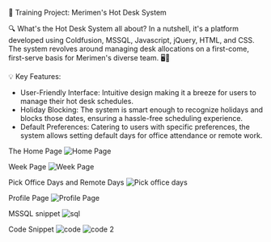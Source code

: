 
🚀 Training Project: Merimen's Hot Desk System

🔍 What's the Hot Desk System all about?
In a nutshell, it's a platform developed using Coldfusion, MSSQL, Javascript, jQuery, HTML, and CSS. The system revolves around managing desk allocations on a first-come, first-serve basis for Merimen's diverse team. 🖥📅

💡 Key Features:
- User-Friendly Interface: Intuitive design making it a breeze for users to manage their hot desk schedules.
- Holiday Blocking: The system is smart enough to recognize holidays and blocks those dates, ensuring a hassle-free scheduling experience.
- Default Preferences: Catering to users with specific preferences, the system allows setting default days for office attendance or remote work.

The Home Page
![Home Page](https://github.com/khainorazam/Merimen-Hot-Desk-System/assets/75901996/10fb2658-61c9-4c05-a161-58e0ae9653a2)

Week Page
![Week Page](https://github.com/khainorazam/Merimen-Hot-Desk-System/assets/75901996/e37e8b7d-c560-4233-abd5-ea0a22ad5f14)

Pick Office Days and Remote Days
![Pick office days](https://github.com/khainorazam/Merimen-Hot-Desk-System/assets/75901996/a2d57184-5496-447f-9a35-92a97ba4478c)

Profile Page
![Profile Page](https://github.com/khainorazam/Merimen-Hot-Desk-System/assets/75901996/5cb7f4e2-5031-4178-a6c8-f96933f483b1)

MSSQL snippet
![sql](https://github.com/khainorazam/Merimen-Hot-Desk-System/assets/75901996/842cf28d-3da4-4162-bd00-5f52406c1bfb)

Code Snippet
![code](https://github.com/khainorazam/Merimen-Hot-Desk-System/assets/75901996/a1a37ef3-70de-4975-839f-1254b17faddf)
![code 2](https://github.com/khainorazam/Merimen-Hot-Desk-System/assets/75901996/b4a53c7d-10e0-4f3a-9f80-27467377c6af)
